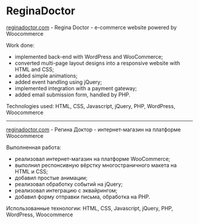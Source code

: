 # ReginaDoctor

[reginadoctor.com](https://reginadoctor.com) - Regina Doctor - e-commerce website powered by Woocommerce

Work done:

- implemented back-end with WordPress and WooCommerce;
- converted multi-page layout designs into a responsive website with HTML and CSS;
- added simple animations;
- added event handling using jQuery;
- implemented integration with a payment gateway;
- added email submission form, handled by PHP.

Technologies used: HTML, CSS, Javascript, jQuery, PHP, WordPress, Woocommerce

---

[reginadoctor.com](https://reginadoctor.com) - Регина Доктор - интернет-магазин на платформе Woocommerce

Выполненная работа:

- реализовал интернет-магазин на платформе WooCommerce;
- выполнил респонсивную вёрстку многостраничного макета на HTML и CSS;
- добавил простые анимации;
- реализовал обработку событий на jQuery;
- реализовал интеграцию с эквайрингом;
- добавил форму отправки письма, обработка на PHP.

Использованные технологии: HTML, CSS, Javascript, jQuery, PHP, WordPress, Woocommerce
